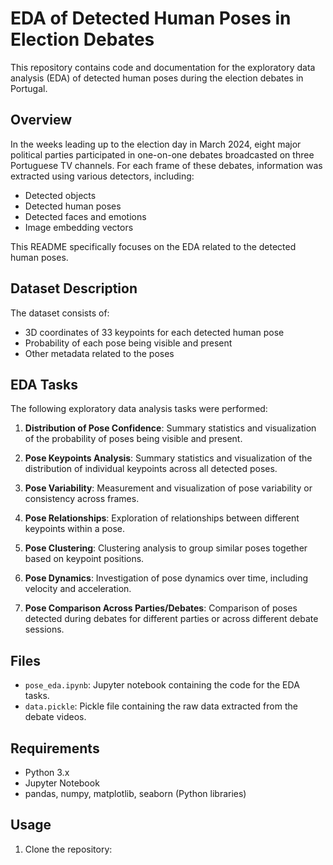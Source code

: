 # EDA of Detected Human Poses in Election Debates

This repository contains code and documentation for the exploratory data analysis (EDA) of detected human poses during the election debates in Portugal.

## Overview

In the weeks leading up to the election day in March 2024, eight major political parties participated in one-on-one debates broadcasted on three Portuguese TV channels. For each frame of these debates, information was extracted using various detectors, including:

- Detected objects
- Detected human poses
- Detected faces and emotions
- Image embedding vectors

This README specifically focuses on the EDA related to the detected human poses.

## Dataset Description

The dataset consists of:

- 3D coordinates of 33 keypoints for each detected human pose
- Probability of each pose being visible and present
- Other metadata related to the poses

## EDA Tasks

The following exploratory data analysis tasks were performed:

1. **Distribution of Pose Confidence**: Summary statistics and visualization of the probability of poses being visible and present.

2. **Pose Keypoints Analysis**: Summary statistics and visualization of the distribution of individual keypoints across all detected poses.

3. **Pose Variability**: Measurement and visualization of pose variability or consistency across frames.

4. **Pose Relationships**: Exploration of relationships between different keypoints within a pose.

5. **Pose Clustering**: Clustering analysis to group similar poses together based on keypoint positions.

6. **Pose Dynamics**: Investigation of pose dynamics over time, including velocity and acceleration.

7. **Pose Comparison Across Parties/Debates**: Comparison of poses detected during debates for different parties or across different debate sessions.

## Files

- `pose_eda.ipynb`: Jupyter notebook containing the code for the EDA tasks.
- `data.pickle`: Pickle file containing the raw data extracted from the debate videos.

## Requirements

- Python 3.x
- Jupyter Notebook
- pandas, numpy, matplotlib, seaborn (Python libraries)

## Usage

1. Clone the repository:


